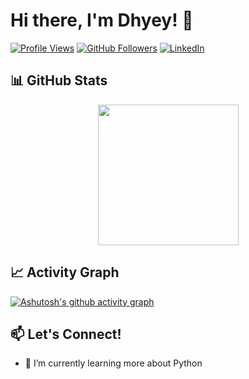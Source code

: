 # Hi there, I'm Dhyey! 👋

[![Profile Views](https://komarev.com/ghpvc/?username=ComradeCosmos5&label=Profile%20views&color=6a329f&style=flat)](https://github.com/ComradeCosmos)
[![GitHub Followers](https://img.shields.io/github/followers/ComradeCosmos?logo=github&style=flat&color=6a329f)](https://github.com/ComradeCosmos)
[![LinkedIn](https://img.shields.io/badge/LinkedIn-6a329f?style=flat&logo=linkedin&logoColor=white)](https://www.linkedin.com/in/dhyey-mendpara-66018531b/)

## 📊 GitHub Stats

<!-- Stats Row -->
<div align="center">
  <img height="225em" src="https://github-readme-stats.vercel.app/api?username=ComradeCosmos&show_icons=true&theme=dark&hide_border=true" />
  
</div>

## 📈 Activity Graph

[![Ashutosh's github activity graph](https://github-readme-activity-graph.vercel.app/graph?username=ComradeCosmos&theme=github-compact)](https://github.com/ComradeCosmos)


## 📫 Let's Connect!

- 🔭 I’m currently learning more about Python
